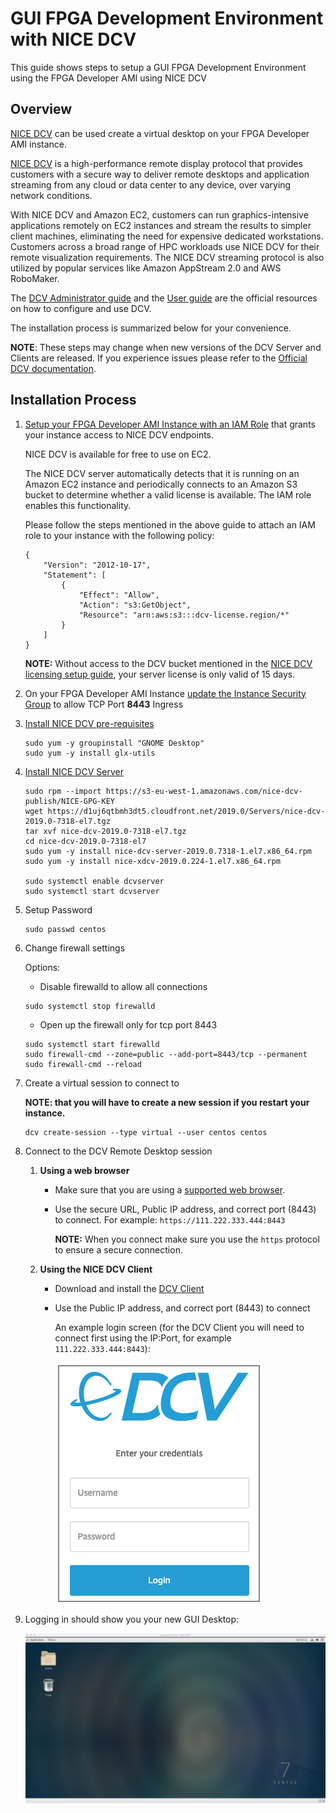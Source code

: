 # GUI FPGA Development Environment with NICE DCV
This guide shows steps to setup a GUI FPGA Development Environment using the FPGA Developer AMI using NICE DCV
      
## Overview

[NICE DCV](https://docs.aws.amazon.com/dcv/latest/adminguide/what-is-dcv.html) can be used create a virtual desktop on your FPGA Developer AMI instance.

[NICE DCV](https://docs.aws.amazon.com/dcv/latest/adminguide/what-is-dcv.html) is a high-performance remote 
display protocol that provides customers with a secure way to deliver remote desktops and application streaming 
from any cloud or data center to any device, over varying network conditions. 

With NICE DCV and Amazon EC2, customers can run graphics-intensive applications remotely on EC2 instances
and stream the results to simpler client machines, eliminating the need for expensive dedicated workstations.
Customers across a broad range of HPC workloads use NICE DCV for their remote visualization requirements.
The NICE DCV streaming protocol is also utilized by popular services like Amazon AppStream 2.0 and AWS RoboMaker.

The [DCV Administrator guide](https://docs.aws.amazon.com/dcv/latest/adminguide/what-is-dcv.html)
and the [User guide](https://docs.aws.amazon.com/dcv/latest/userguide/getting-started.html)
are the official resources on how to configure and use DCV.

The installation process is summarized below for your convenience.

**NOTE**:
These steps may change when new versions of the DCV Server and Clients are released.
If you experience issues please refer to the [Official DCV documentation](https://docs.aws.amazon.com/dcv/latest/adminguide/what-is-dcv.html).

## Installation Process

1. [Setup your FPGA Developer AMI Instance with an IAM Role](https://docs.aws.amazon.com/dcv/latest/adminguide/setting-up-license.html#setting-up-license-ec2) that grants your instance access to NICE DCV endpoints.

    NICE DCV is available for free to use on EC2.

    The NICE DCV server automatically detects that it is running on an Amazon EC2 instance and periodically connects to an Amazon S3 bucket to determine whether a valid license is available. The IAM role enables this functionality.
    
    Please follow the steps mentioned in the above guide to attach an IAM role to your instance with the following policy:
    ```
    {
        "Version": "2012-10-17",
        "Statement": [
            {
                "Effect": "Allow",
                "Action": "s3:GetObject",
                "Resource": "arn:aws:s3:::dcv-license.region/*"
            }
        ]
    }
    ```
    **NOTE:** Without access to the DCV bucket mentioned in the [NICE DCV licensing setup guide](https://docs.aws.amazon.com/dcv/latest/adminguide/setting-up-license.html#setting-up-license-ec2), your server license is only valid of 15 days.

1. On your FPGA Developer AMI Instance [update the Instance Security Group](https://docs.aws.amazon.com/AWSEC2/latest/UserGuide/using-network-security.html#adding-security-group-rule) to allow TCP Port **8443** Ingress

1. [Install NICE DCV pre-requisites](https://docs.aws.amazon.com/dcv/latest/adminguide/setting-up-installing-linux-prereq.html)

   ```
   sudo yum -y groupinstall "GNOME Desktop"
   sudo yum -y install glx-utils
   ```

1. [Install NICE DCV Server](https://docs.aws.amazon.com/dcv/latest/adminguide/setting-up-installing-linux-server.html)

   ```
   sudo rpm --import https://s3-eu-west-1.amazonaws.com/nice-dcv-publish/NICE-GPG-KEY
   wget https://d1uj6qtbmh3dt5.cloudfront.net/2019.0/Servers/nice-dcv-2019.0-7318-el7.tgz
   tar xvf nice-dcv-2019.0-7318-el7.tgz
   cd nice-dcv-2019.0-7318-el7
   sudo yum -y install nice-dcv-server-2019.0.7318-1.el7.x86_64.rpm
   sudo yum -y install nice-xdcv-2019.0.224-1.el7.x86_64.rpm

   sudo systemctl enable dcvserver
   sudo systemctl start dcvserver
   ```

1. Setup Password

   ```
   sudo passwd centos
   ```

1. Change firewall settings
   
   Options: 
   
   * Disable firewalld to allow all connections
   ```
   sudo systemctl stop firewalld
   ```
   
   * Open up the firewall only for tcp port 8443
   
   ```
   sudo systemctl start firewalld
   sudo firewall-cmd --zone=public --add-port=8443/tcp --permanent
   sudo firewall-cmd --reload
   ```

1. Create a virtual session to connect to    
   
   **NOTE: that you will have to create a new session if you restart your instance.** 

   ```
   dcv create-session --type virtual --user centos centos
   ```

1. Connect to the DCV Remote Desktop session

    1. **Using a web browser**
    
       * Make sure that you are using a [supported web browser](https://docs.aws.amazon.com/dcv/latest/adminguide/what-is-dcv.html#what-is-dcv-requirements).
       
       * Use the secure URL, Public IP address, and correct port (8443) to connect. For example: `https://111.222.333.444:8443`
    
          **NOTE:** When you connect make sure you use the `https` protocol to ensure a secure connection.              

    1. **Using the NICE DCV Client**
    
       * Download and install the [DCV Client](https://download.nice-dcv.com/)
       
       * Use the Public IP address, and correct port (8443) to connect

          An example login screen (for the DCV Client you will need to connect first using the IP:Port, for example `111.222.333.444:8443`):
    
          ![DCV Login](images/dcv_login.png)

1. Logging in should show you your new GUI Desktop:

    ![DCV Desktop](images/dcv_desktop.png)